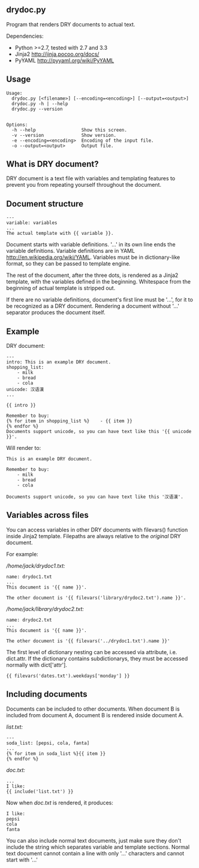 drydoc.py
---------

Program that renders DRY documents to actual text.

Dependencies:

- Python >=2.7, tested with 2.7 and 3.3
- Jinja2 http://jinja.pocoo.org/docs/
- PyYAML http://pyyaml.org/wiki/PyYAML

Usage
-----

    Usage:
      drydoc.py [<filename>] [--encoding=<encoding>] [--output=<output>]
      drydoc.py -h | --help
      drydoc.py --version


    Options:
      -h --help                 Show this screen.
      -v --version              Show version.
      -e --encoding=<encoding>  Encoding of the input file.
      -o --output=<output>      Output file.

What is DRY document?
---------------------

DRY document is a text file with variables and templating features to prevent you from
repeating yourself throughout the document.


Document structure
------------------

    ---
    variable: variables
    ...
    The actual template with {{ variable }}.


Document starts with variable definitions. '...' in its own line ends the variable definitions.
Variable definitions are in YAML http://en.wikipedia.org/wiki/YAML.
Variables must be in dictionary-like format, so they can be passed to template engine.

The rest of the document, after the three dots, is rendered as a Jinja2
template, with the variables defined in the beginning.
Whitespace from the beginning of actual template is stripped out.

If there are no variable definitions, document's first line must be '...', for it to be recognized as a DRY document.
Rendering a document without '...' separator produces the document itself.

Example
-------

DRY document:

    ---
    intro: This is an example DRY document.
    shopping_list:
        - milk
        - bread
        - cola
    unicode: 汉语漢
    ...

    {{ intro }}

    Remember to buy:
    {% for item in shopping_list %}    - {{ item }}
    {% endfor %}
    Documents support unicode, so you can have text like this '{{ unicode }}'.

Will render to:

    This is an example DRY document.

    Remember to buy:
        - milk
        - bread
        - cola

    Documents support unicode, so you can have text like this '汉语漢'.

Variables across files
----------------------

You can access variables in other DRY documents with filevars() function inside Jinja2 template.
Filepaths are always relative to the *original* DRY document.

For example:

*/home/jack/drydoc1.txt:*

    name: drydoc1.txt
    ...
    This document is '{{ name }}'.

    The other document is '{{ filevars('library/drydoc2.txt').name }}'.


*/home/jack/library/drydoc2.txt:*

    name: drydoc2.txt
    ...
    This document is '{{ name }}'.

    The other document is '{{ filevars('../drydoc1.txt').name }}'

The first level of dictionary nesting can be accessed via attribute, i.e. dict.attr. If the dictionary contains subdictionarys, they must be accessed normally with dict['attr'].

    {{ filevars('dates.txt').weekdays['monday'] }}

Including documents
-------------------

Documents can be included to other documents. When document B is included from document A, document B is rendered inside document A.

*list.txt:*

    ---
    soda_list: [pepsi, cola, fanta]
    ...
    {% for item in soda_list %}{{ item }}
    {% endfor %}

*doc.txt:*

    ...
    I like:
    {{ include('list.txt') }}

Now when *doc.txt* is rendered, it produces:

    I like:
    pepsi
    cola
    fanta

You can also include normal text documents, just make sure they don't include the string which separates variable and template sections.
Normal text document cannot contain a line with only '...' characters and cannot start with '...'
